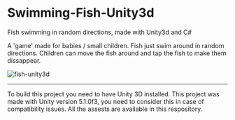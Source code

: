 # Swimming-Fish-Unity3d

Fish swimming in random directions, made with Unity3d and C#

A 'game' made for babies / small children. Fish just swim around in random directions. Children can move the fish around and tap the fish to make them dissappear.

![fish-unity3d](https://raw.githubusercontent.com/rodrigovd/Swimming-Fish-Unity3d/master/Screenshot.png)


---

To build this project you need to have Unity 3D installed. This project was made with Unity version 5.1.0f3, you need to consider this in case of compatibility issues. All the assests are available in this respository. 
